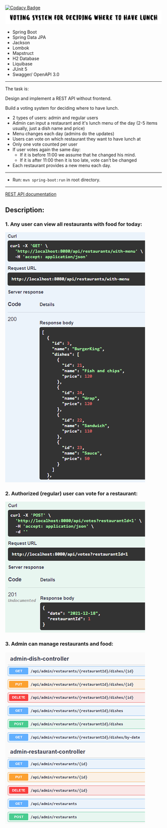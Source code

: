 [![Codacy Badge](https://app.codacy.com/project/badge/Grade/073569ade2ae463ba73eb7faca8ef43a)](https://www.codacy.com/gh/ZenurAlimov/restaurant-voting/dashboard)
![image](images/head-image.jpg)
- Spring Boot
- Spring Data JPA
- Jackson
- Lombok
- Mapstruct
- H2 Database
- Liquibase
- JUnit 5
- Swagger/ OpenAPI 3.0
-----------------------------------------------------
The task is:

Design and implement a REST API without frontend.

Build a voting system for deciding where to have lunch.

* 2 types of users: admin and regular users
* Admin can input a restaurant and it's lunch menu of the day (2-5 items usually, just a dish name and price)
* Menu changes each day (admins do the updates)
* Users can vote on which restaurant they want to have lunch at
* Only one vote counted per user
* If user votes again the same day:
  - If it is before 11:00 we assume that he changed his mind.
  - If it is after 11:00 then it is too late, vote can't be changed
* Each restaurant provides a new menu each day.
-----------------------------------------------------
- Run: `mvn spring-boot:run` in root directory.
-----------------------------------------------------
[REST API documentation](http://localhost:8080/swagger-ui.html)  

## Description:
### 1. Аny user can view all restaurants with food for today:
![image](images/get-all-with-menu.png)
### 2. Authorized (regular) user can vote for a restaurant:
![image](images/post-vote.png)
### 3. Admin can manage restaurants and food:
![image](images/admin-controllers.png)